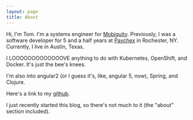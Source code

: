 ```yaml
---
layout: page
title: About
---
```


Hi, I'm Tom.  I'm a systems engineer for [Mobiquity](https://www.mobiquityinc.com/).  Previously, I was a software developer for 5 and a half years at [Paychex](http://www.paychex.com) in Rochester, NY.  Currently, I live in Austin, Texas.

I LOOOOOOOOOOOOOVE anything to do with Kubernetes, OpenShift, and Docker.  It's just the bee's knees.  

I'm also into angular2 (or I guess it's, like, angular 5, now), Spring, and Clojure.

Here's a link to my [github](http://github.com/tomgeorge).

I just recently started this blog, so there's not much to it (the "about" section included).

